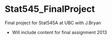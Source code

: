 Stat545_FinalProject
====================

Final project for Stat545A at UBC with J.Bryan

* Will include content for final assignment 2013
